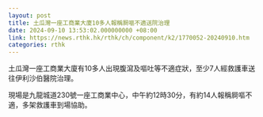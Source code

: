```yaml
---
layout: post
title: 土瓜灣一座工商業大廈10多人報稱屙嘔不適送院治理
date: 2024-09-10 13:53:02.000000000 +08:00
link: https://news.rthk.hk/rthk/ch/component/k2/1770052-20240910.htm
categories: rthk
---
```


土瓜灣一座工商業大廈有10多人出現腹瀉及嘔吐等不適症狀，至少7人經救護車送往伊利沙伯醫院治理。

現場是九龍城道230號一座工商業中心，中午約12時30分，有約14人報稱屙嘔不適，多架救護車到場協助。
